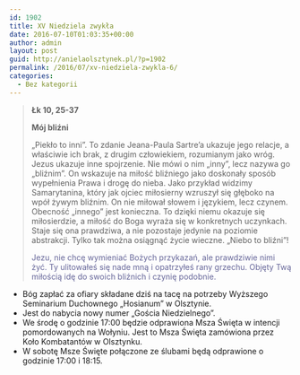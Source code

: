 ```yaml
---
id: 1902
title: XV Niedziela zwykła
date: 2016-07-10T01:03:35+00:00
author: admin
layout: post
guid: http://anielaolsztynek.pl/?p=1902
permalink: /2016/07/xv-niedziela-zwykla-6/
categories:
  - Bez kategorii
---
```

> **Łk 10, 25-37**
> 
> **Mój bliźni**
> 
> &#8222;Piekło to inni&#8221;. To zdanie Jeana-Paula Sartre&#8217;a ukazuje jego relacje, a właściwie ich brak, z drugim człowiekiem, rozumianym jako wróg. Jezus ukazuje inne spojrzenie. Nie mówi o nim &#8222;inny&#8221;, lecz nazywa go &#8222;bliźnim&#8221;. On wskazuje na miłość bliźniego jako doskonały sposób wypełnienia Prawa i drogę do nieba. Jako przykład widzimy Samarytanina, który jak ojciec miłosierny wzruszył się głęboko na wpół żywym bliźnim. On nie miłował słowem i językiem, lecz czynem. Obecność &#8222;innego&#8221; jest konieczna. To dzięki niemu okazuje się miłosierdzie, a miłość do Boga wyraża się w konkretnych uczynkach. Staje się ona prawdziwa, a nie pozostaje jedynie na poziomie abstrakcji. Tylko tak można osiągnąć życie wieczne. &#8222;Niebo to bliźni&#8221;!
> 
> <span style="color: #666699;">Jezu, nie chcę wymieniać Bożych przykazań, ale prawdziwie nimi żyć. Ty ulitowałeś się nade mną i opatrzyłeś rany grzechu. Objęty Twą miłością idę do swoich bliźnich i czynię podobnie.</span>

  * Bóg zapłać za ofiary składane dziś na tacę na potrzeby Wyższego Seminarium Duchownego &#8222;Hosianum&#8221; w Olsztynie.
  * Jest do nabycia nowy numer &#8222;Gościa Niedzielnego&#8221;.
  * We środę o godzinie 17:00 będzie odprawiona Msza Święta w intencji pomordowanych na Wołyniu. Jest to Msza Święta zamówiona przez Koło Kombatantów w Olsztynku.
  * W sobotę Msze Święte połączone ze ślubami będą odprawione o godzinie 17:00 i 18:15.